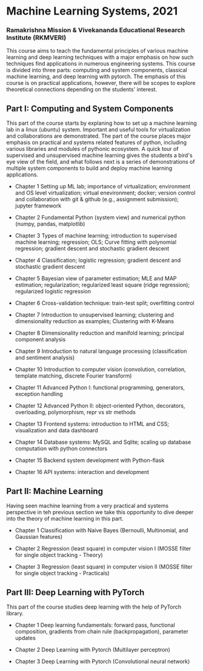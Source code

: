 

# Machine Learning Systems, 2021
### Ramakrishna Mission & Vivekananda Educational Research Institute (RKMVERI)

This course aims to teach the fundamental principles of various machine learning and deep learning techniques with a major emphasis on how such techniques find applications in numerous engineering systems. This course 
is divided into three parts: computing and system components, classical machine learning, and deep learning with pytorch. The emphasis of this course is on practical applications, however, there will be scopes to explore theoretical connections depending on the students' interest. 

## Part I: Computing and System Components

This part of the course starts by explaning how to set up a machine learning lab in a linux (ubuntu) system. Important and useful tools for virtualization and collaborations are demonstrated. The part of the course places major emphasis on practical and systems related features of python, including various libraries and modules of pythonic ecosystem. A quick tour of supervised and unsupervised machine learning gives the students a bird's eye view of the field, and what follows next is a series of demonstrations of multiple system components to build and deploy machine learning applications. 

* Chapter 1 Setting up ML lab; importance of virtualization; environment and OS level virtualization; virtual enevironment; docker; version control and collaboration with git & github (e.g., assignment submission); jupyter framework

* Chapter 2 Fundamental Python (system view) and numerical python (numpy, pandas, matplotlib)

* Chapter 3 Types of machine learning; introduction to supervised machine learning; regression; OLS; Curve fitting with polynomial regression; gradient descent and stochastic gradient descent

* Chapter 4 Classification; logistic regression; gradient descent and stochastic gradient descent

* Chapter 5 Bayesian view of parameter estimation; MLE and MAP estimation; regularization; regularized least square (ridge regression); regularized logistic regression

* Chapter 6 Cross-validation technique: train-test split; overfitting control

* Chapter 7 Introduction to unsupervised learning; clustering and dimensionality reduction as examples; Clustering with K-Means

* Chapter 8 Dimensionality reduction and manifold learning; principal component analysis

* Chapter 9 Introduction to natural language processing (classification and sentiment analysis)

* Chapter 10 Introduction to computer vision (convolution, correlation, template matching, discrete Fourier transform)

* Chapter 11 Advanced Python I: functional programming, generators, exception handling

* Chapter 12 Advanced Python II: object-oriented Python, decorators, overloading, polymorphism, repr vs str methods

* Chapter 13 Frontend systems: introduction to HTML and CSS; visualization and data dashboard

* Chapter 14 Database systems: MySQL and Sqlite; scaling up database computation with python connectors

* Chapter 15 Backend system development with Python-flask

* Chapter 16 API systems: interaction and development 


## Part II: Machine Learning 
Having seen machine learning from a very practical and systems perspective in teh previous section we take this opportunity to dive deeper into the theory of machine learning in this part.   

* Chapter 1 Classification with Naive Bayes (Bernoulli, Multinomial, and Gaussian features)

* Chapter 2 Regression (least square) in computer vision I (MOSSE filter for single object tracking  - Theory)

* Chapter 3 Regression (least square) in computer vision II (MOSSE filter for single object tracking - Practicals)


## Part III: Deep Learning with PyTorch
This part of the course studies deep learning with the help of PyTorch library.  

* Chapter 1 Deep learning fundamentals: forward pass, functional composition, gradients from chain rule (backpropagation), parameter updates

* Chapter 2 Deep Learning with Pytorch (Multilayer perceptron) 

* Chapter 3 Deep Learning with Pytorch (Convolutional neural network) 
